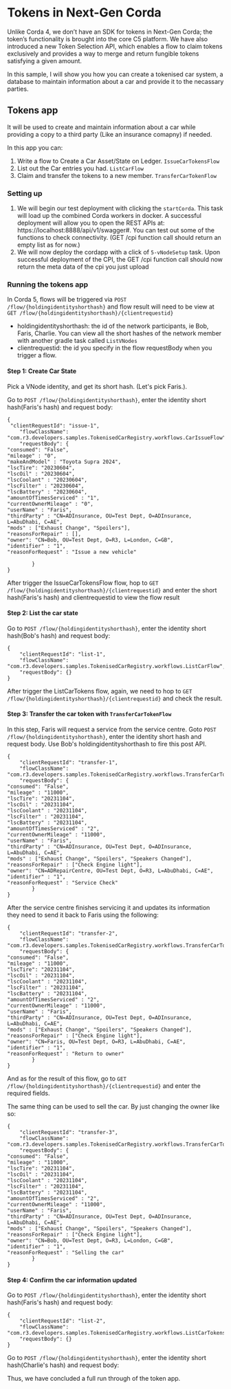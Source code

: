 # Tokens in Next-Gen Corda

Unlike Corda 4, we don’t have an SDK for tokens in Next-Gen Corda;
the token’s functionality is brought into the core C5 platform.
We have also introduced a new Token Selection API, which enables a flow to claim
tokens exclusively and provides a way to merge and return fungible tokens satisfying a given amount.

In this sample, I will show you how you can create a tokenised car system,
a database to maintain information about a car and provide it to the necassary parties.

## Tokens app
It will be used to create and maintain information about a car while providing a copy to 
a third party (Like an insurance comapny) if needed.

In this app you can:
1. Write a flow to Create a Car Asset/State on Ledger. `IssueCarTokensFlow`
2. List out the Car entries you had. `ListCarFlow`
3. Claim and transfer the tokens to a new member. `TransferCarTokenFlow`

### Setting up

1. We will begin our test deployment with clicking the `startCorda`. This task will load up the combined Corda workers in docker.
   A successful deployment will allow you to open the REST APIs at: https://localhost:8888/api/v1/swagger#. You can test out some of the
   functions to check connectivity. (GET /cpi function call should return an empty list as for now.)
2. We will now deploy the cordapp with a click of `5-vNodeSetup` task. Upon successful deployment of the CPI, the GET /cpi function call should now return the meta data of the cpi you just upload

### Running the tokens app

In Corda 5, flows will be triggered via `POST /flow/{holdingidentityshorthash}` and flow result will need to be view at `GET /flow/{holdingidentityshorthash}/{clientrequestid}`
* holdingidentityshorthash: the id of the network participants, ie Bob, Faris, Charlie. You can view all the short hashes of the network member with another gradle task called `ListVNodes`
* clientrequestid: the id you specify in the flow requestBody when you trigger a flow.

#### Step 1: Create Car State
Pick a VNode identity, and get its short hash. (Let's pick Faris.).

Go to `POST /flow/{holdingidentityshorthash}`, enter the identity short hash(Faris's hash) and request body:
```
{
 "clientRequestId": "issue-1",
    "flowClassName": "com.r3.developers.samples.TokenisedCarRegistry.workflows.CarIssueFlow",
    "requestBody": {
"consumed": "False",
"mileage" : "0",
"makeAndModel" : "Toyota Supra 2024",
"lscTire": "20230604",
"lscOil" : "20230604",
"lscCoolant" : "20230604",
"lscFilter" : "20230604",
"lscBattery" : "20230604",
"amountOfTimesServiced" : "1",
"currentOwnerMileage" : "0",
"userName" : "Faris",
"thirdParty" : "CN=ADInsurance, OU=Test Dept, O=ADInsurance, L=AbuDhabi, C=AE",
"mods" : ["Exhaust Change", "Spoilers"],
"reasonsForRepair" : [],
"owner": "CN=Bob, OU=Test Dept, O=R3, L=London, C=GB",
"identifier" : "1",
"reasonForRequest" : "Issue a new vehicle"

        }
}
```

After trigger the IssueCarTokensFlow flow, hop to `GET /flow/{holdingidentityshorthash}/{clientrequestid}` and enter the short hash(Faris's hash) and clientrequestid to view the flow result

#### Step 2: List the car state
Go to `POST /flow/{holdingidentityshorthash}`, enter the identity short hash(Bob's hash) and request body:
```
{
    "clientRequestId": "list-1",
    "flowClassName": "com.r3.developers.samples.TokenisedCarRegistry.workflows.ListCarFlow",
    "requestBody": {}
}
```
After trigger the ListCarTokens flow, again, we need to hop to `GET /flow/{holdingidentityshorthash}/{clientrequestid}`
and check the result.

#### Step 3: Transfer the car token with `TransferCarTokenFlow`
In this step, Faris will request a service from the service centre.
Goto `POST /flow/{holdingidentityshorthash}`, enter the identity short hash and request body.
Use Bob's holdingidentityshorthash to fire this post API.
```
{
    "clientRequestId": "transfer-1",
    "flowClassName": "com.r3.developers.samples.TokenisedCarRegistry.workflows.TransferCarTokenFlow",
    "requestBody": {
"consumed": "False",
"mileage" : "11000",
"lscTire": "20231104",
"lscOil" : "20231104",
"lscCoolant" : "20231104",
"lscFilter" : "20231104",
"lscBattery" : "20231104",
"amountOfTimesServiced" : "2",
"currentOwnerMileage" : "11000",
"userName" : "Faris",
"thirdParty" : "CN=ADInsurance, OU=Test Dept, O=ADInsurance, L=AbuDhabi, C=AE",
"mods" : ["Exhaust Change", "Spoilers", "Speakers Changed"],
"reasonsForRepair" : ["Check Engine light"],
"owner": "CN=ADRepairCentre, OU=Test Dept, O=R3, L=AbuDhabi, C=AE",
"identifier" : "1",
"reasonForRequest" : "Service Check"
        }
}
```

After the service centre finishes servicing it and updates its information they need to send it back to Faris using the following:
```
{
    "clientRequestId": "transfer-2",
    "flowClassName": "com.r3.developers.samples.TokenisedCarRegistry.workflows.TransferCarTokenFlow",
    "requestBody": {
"consumed": "False",
"mileage" : "11000",
"lscTire": "20231104",
"lscOil" : "20231104",
"lscCoolant" : "20231104",
"lscFilter" : "20231104",
"lscBattery" : "20231104",
"amountOfTimesServiced" : "2",
"currentOwnerMileage" : "11000",
"userName" : "Faris",
"thirdParty" : "CN=ADInsurance, OU=Test Dept, O=ADInsurance, L=AbuDhabi, C=AE",
"mods" : ["Exhaust Change", "Spoilers", "Speakers Changed"],
"reasonsForRepair" : ["Check Engine light"],
"owner": "CN=Faris, OU=Test Dept, O=R3, L=AbuDhabi, C=AE",
"identifier" : "1",
"reasonForRequest" : "Return to owner"
        }
}
```

And as for the result of this flow, go to `GET /flow/{holdingidentityshorthash}/{clientrequestid}` and enter the required fields.

The same thing can be used to sell the car. By just changing the owner like so:

```
{
    "clientRequestId": "transfer-3",
    "flowClassName": "com.r3.developers.samples.TokenisedCarRegistry.workflows.TransferCarTokenFlow",
    "requestBody": {
"consumed": "False",
"mileage" : "11000",
"lscTire": "20231104",
"lscOil" : "20231104",
"lscCoolant" : "20231104",
"lscFilter" : "20231104",
"lscBattery" : "20231104",
"amountOfTimesServiced" : "2",
"currentOwnerMileage" : "11000",
"userName" : "Faris",
"thirdParty" : "CN=ADInsurance, OU=Test Dept, O=ADInsurance, L=AbuDhabi, C=AE",
"mods" : ["Exhaust Change", "Spoilers", "Speakers Changed"],
"reasonsForRepair" : ["Check Engine light"],
"owner": "CN=Bob, OU=Test Dept, O=R3, L=London, C=GB",
"identifier" : "1",
"reasonForRequest" : "Selling the car"
        }
}
```

#### Step 4: Confirm the car information updated
Go to `POST /flow/{holdingidentityshorthash}`, enter the identity short hash(Faris's hash) and request body:
```
{
    "clientRequestId": "list-2",
    "flowClassName": "com.r3.developers.samples.TokenisedCarRegistry.workflows.ListCarTokens",
    "requestBody": {}
}
```
Go to `POST /flow/{holdingidentityshorthash}`, enter the identity short hash(Charlie's hash) and request body:


Thus, we have concluded a full run through of the token app.

